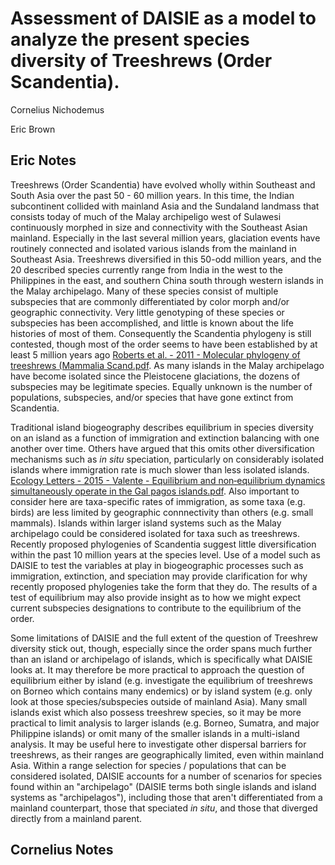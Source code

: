 # Assessment of DAISIE as a model to analyze the present species diversity of Treeshrews (Order Scandentia).
Cornelius Nichodemus

Eric Brown

## Eric Notes
Treeshrews (Order Scandentia) have evolved wholly within Southeast and South Asia over the past 50 - 60 million years. In this time, the Indian subcontinent collided with mainland Asia and the Sundaland landmass that consists today of much of the Malay archipeligo west of Sulawesi continuously morphed in size and connectivity with the Southeast Asian mainland. Especially in the last several million years, glaciation events have routinely connected and isolated various islands from the mainland in Southeast Asia. Treeshrews diversified in this 50-odd million years, and the 20 described species currently range from India in the west to the Philippines in the east, and southern China south through western islands in the Malay archipelago. Many of these species consist of multiple subspecies that are commonly differentiated by color morph and/or geographic connectivity. Very little genotyping of these species or subspecies has been accomplished, and little is known about the life histories of most of them. Consequently the Scandentia phylogeny is still contested, though most of the order seems to have been established by at least 5 million years ago [Roberts et al. - 2011 - Molecular phylogeny of treeshrews (Mammalia Scand.pdf](https://github.com/ebrownrma/final-project/files/10186891/Roberts.et.al.-.2011.-.Molecular.phylogeny.of.treeshrews.Mammalia.Scand.pdf). As many islands in the Malay archipelago have become isolated since the Pleistocene glaciations, the dozens of subspecies may be legitimate species. Equally unknown is the number of populations, subspecies, and/or species that have gone extinct from Scandentia.  

Traditional island biogeography describes equilibrium in species diversity on an island as a function of immigration and extinction balancing with one another over time. Others have argued that this omits other diversification mechanisms such as _in situ_ speciation, particularly on considerably isolated islands where immigration rate is much slower than less isolated islands. [Ecology Letters - 2015 - Valente - Equilibrium and non‐equilibrium dynamics simultaneously operate in the Gal pagos islands.pdf](https://github.com/ebrownrma/final-project/files/10187230/Ecology.Letters.-.2015.-.Valente.-.Equilibrium.and.non.equilibrium.dynamics.simultaneously.operate.in.the.Gal.pagos.islands.pdf). Also important to consider here are taxa-specific rates of immigration, as some taxa (e.g. birds) are less limited by geographic connnectivity than others (e.g. small mammals). Islands within larger island systems such as the Malay archipelago could be considered isolated for taxa such as treeshrews. Recently proposed phylogenies of Scandentia suggest little diversification within the past 10 million years at the species level. Use of a model such as DAISIE to test the variables at play in biogeographic processes such as immigration, extinction, and speciation may provide clarification for why recently proposed phylogenies take the form that they do. The results of a test of equilibrium may also provide insight as to how we might expect current subspecies designations to contribute to the equilibrium of the order. 

Some limitations of DAISIE and the full extent of the question of Treeshrew diversity stick out, though, especially since the order spans much further than an island or archipelago of islands, which is specifically what DAISIE looks at. It may therefore be more practical to approach the question of equilibrium either by island (e.g. investigate the equilibrium of treeshrews on Borneo which contains many endemics) or by island system (e.g. only look at those species/subspecies outside of mainland Asia). Many small islands exist which also possess treeshrew species, so it may be more practical to limit analysis to larger islands (e.g. Borneo, Sumatra, and major Philippine islands) or omit many of the smaller islands in a multi-island analysis. It may be useful here to investigate other dispersal barriers for treeshrews, as their ranges are geographically limited, even within mainland Asia. Within a range selection for species / populations that can be considered isolated, DAISIE accounts for a number of scenarios for species found within an "archipelago" (DAISIE terms both single islands and island systems as "archipelagos"), including those that aren't differentiated from a mainland counterpart, those that speciated _in situ_, and those that diverged directly from a mainland parent.

## Cornelius Notes

